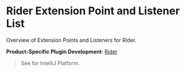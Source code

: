 <!-- Copyright 2000-2025 JetBrains s.r.o. and contributors. Use of this source code is governed by the Apache 2.0 license. -->

# Rider Extension Point and Listener List

<link-summary>Overview of Extension Points and Listeners for Rider.</link-summary>

<tldr>

**Product-Specific Plugin Development**: [Rider](rider.md)

</tldr>

> See [](intellij_platform_extension_point_list.md) for IntelliJ Platform.

<include from="generated_rider_extension_point_list.md" element-id="content"/>
